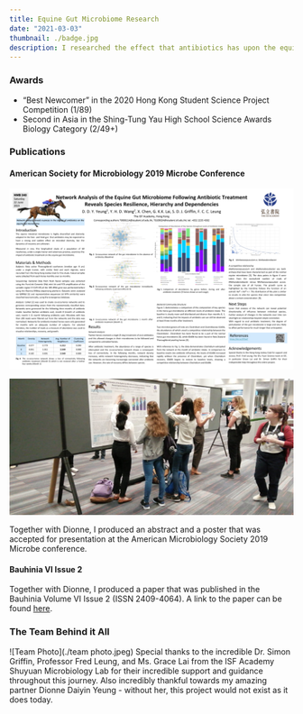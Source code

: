 ```yaml
---
title: Equine Gut Microbiome Research
date: "2021-03-03"
thumbnail: ./badge.jpg
description: I researched the effect that antibiotics has upon the equine gut microbiome, as well as how co-occurrence network analysis techniques could be applied to microbial ecological research. I worked under the guidance of Dr. Griffin in the Shuyuan Microbiology Lab, with my partner Dionne Daiyin Yeung.
---
```


### Awards
- “Best Newcomer” in the 2020 Hong Kong Student Science Project Competition (1/89)
- Second in Asia in the Shing-Tung Yau High School Science Awards Biology Category (2/49+)

### Publications
#### American Society for Microbiology 2019 Microbe Conference
<div class="kg-card kg-image-card kg-width-wide">

![ASM](./asm_poster.png)

</div>

![ASM Presenting](./asm_presenting.JPG)

Together with Dionne, I produced an abstract and a poster that was accepted for presentation at the American Microbiology Society 2019 Microbe conference.

#### Bauhinia VI Issue 2
Together with Dionne, I produced a paper that was published in the Bauhinia Volume VI Issue 2 (ISSN 2409-4064). A link to the paper can be found [here](https://drive.google.com/file/d/1YEI62HOU-2h43sOIQR8cWqc3iMZaBSBt/view).

### The Team Behind it All
![Team Photo](./team photo.jpeg)
Special thanks to the incredible Dr. Simon Griffin, Professor Fred Leung, and Ms. Grace Lai from the ISF Academy Shuyuan Microbiology Lab for their incredible support and guidance throughout this journey. Also incredibly thankful towards my amazing partner Dionne Daiyin Yeung - without her, this project would not exist as it does today.
